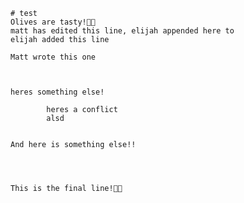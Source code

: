     # test
    Olives are tasty!
    matt has edited this line, elijah appended here to
    elijah added this line
    
    Matt wrote this one
    
    
    
    heres something else!
    
            heres a conflict
            alsd
    
    
    And here is something else!!
    
    
    
    
    This is the final line!
